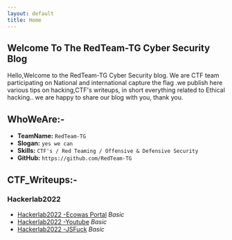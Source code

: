 ```yaml
---
layout: default
title: Home
---
```


## **Welcome To The RedTeam-TG Cyber Security Blog**

Hello,Welcome to the RedTeam-TG Cyber Security blog. We are CTF team participating on National and international capture the flag .we publish here various tips on hacking,CTF's writeups, in short everything related to Ethical hacking.. we are happy to share our blog with you, thank you.

## WhoWeAre:-

- **TeamName:**    `RedTeam-TG`
- **Slogan:**   `yes we can`
- **Skills:**  `CTF's / Red Teaming / Offensive & Defensive Security `
- **GitHub:**     `https://github.com/RedTeam-TG`

## **CTF_Writeups:-**
 ### **Hackerlab2022** 
- [Hackerlab2022 -Ecowas Portal](https://redteam-tg.github.io/posts/ecowas.html) *Basic*
- [Hackerlab2022 -Youtube](https://redteam-tg.github.io/posts/youtube.html) *Basic*
- [Hackerlab2022 -JSFuck](https://redteam-tg.github.io/posts/JSFuck.html) *Basic*
